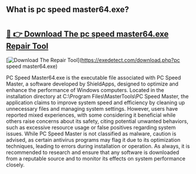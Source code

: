 ## What is pc speed master64.exe? 

# <h2><a href="https://exedetect.com/download.php?pc speed master64.exe">🔗 👉 Download The pc speed master64.exe Repair Tool</a></h2>

[![Download The Repair Tool](https://exedetect.com/download-button.jpg)](https://exedetect.com/download.php?pc speed master64.exe)

PC Speed Master64.exe is the executable file associated with PC Speed Master, a software developed by ShieldApps, designed to optimize and enhance the performance of Windows computers. Located in the installation directory at C:\Program Files\MasterTools\PC Speed Master\, the application claims to improve system speed and efficiency by cleaning up unnecessary files and managing system settings. However, users have reported mixed experiences, with some considering it beneficial while others raise concerns about its safety, citing potential unwanted behaviors, such as excessive resource usage or false positives regarding system issues. While PC Speed Master is not classified as malware, caution is advised, as certain antivirus programs may flag it due to its optimization techniques, leading to errors during installation or operation. As always, it is recommended to research and ensure that any software is downloaded from a reputable source and to monitor its effects on system performance closely.